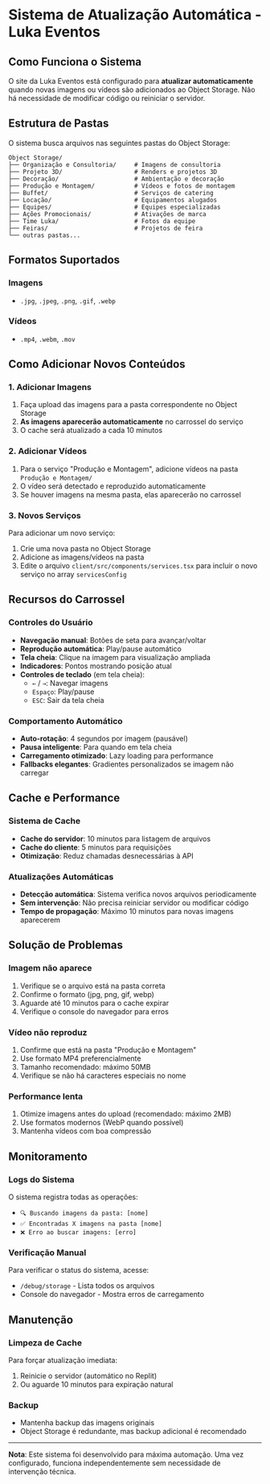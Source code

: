 # Sistema de Atualização Automática - Luka Eventos

## Como Funciona o Sistema

O site da Luka Eventos está configurado para **atualizar automaticamente** quando novas imagens ou vídeos são adicionados ao Object Storage. Não há necessidade de modificar código ou reiniciar o servidor.

## Estrutura de Pastas

O sistema busca arquivos nas seguintes pastas do Object Storage:

```
Object Storage/
├── Organização e Consultoria/     # Imagens de consultoria
├── Projeto 3D/                    # Renders e projetos 3D
├── Decoração/                     # Ambientação e decoração
├── Produção e Montagem/           # Vídeos e fotos de montagem
├── Buffet/                        # Serviços de catering
├── Locação/                       # Equipamentos alugados
├── Equipes/                       # Equipes especializadas
├── Ações Promocionais/            # Ativações de marca
├── Time Luka/                     # Fotos da equipe
├── Feiras/                        # Projetos de feira
└── outras pastas...
```

## Formatos Suportados

### Imagens
- `.jpg`, `.jpeg`, `.png`, `.gif`, `.webp`

### Vídeos
- `.mp4`, `.webm`, `.mov`

## Como Adicionar Novos Conteúdos

### 1. Adicionar Imagens
1. Faça upload das imagens para a pasta correspondente no Object Storage
2. **As imagens aparecerão automaticamente** no carrossel do serviço
3. O cache será atualizado a cada 10 minutos

### 2. Adicionar Vídeos
1. Para o serviço "Produção e Montagem", adicione vídeos na pasta `Produção e Montagem/`
2. O vídeo será detectado e reproduzido automaticamente
3. Se houver imagens na mesma pasta, elas aparecerão no carrossel

### 3. Novos Serviços
Para adicionar um novo serviço:
1. Crie uma nova pasta no Object Storage
2. Adicione as imagens/vídeos na pasta
3. Edite o arquivo `client/src/components/services.tsx` para incluir o novo serviço no array `servicesConfig`

## Recursos do Carrossel

### Controles do Usuário
- **Navegação manual**: Botões de seta para avançar/voltar
- **Reprodução automática**: Play/pause automático
- **Tela cheia**: Clique na imagem para visualização ampliada
- **Indicadores**: Pontos mostrando posição atual
- **Controles de teclado** (em tela cheia):
  - `←` / `→`: Navegar imagens
  - `Espaço`: Play/pause
  - `ESC`: Sair da tela cheia

### Comportamento Automático
- **Auto-rotação**: 4 segundos por imagem (pausável)
- **Pausa inteligente**: Para quando em tela cheia
- **Carregamento otimizado**: Lazy loading para performance
- **Fallbacks elegantes**: Gradientes personalizados se imagem não carregar

## Cache e Performance

### Sistema de Cache
- **Cache do servidor**: 10 minutos para listagem de arquivos
- **Cache do cliente**: 5 minutos para requisições
- **Otimização**: Reduz chamadas desnecessárias à API

### Atualizações Automáticas
- **Detecção automática**: Sistema verifica novos arquivos periodicamente
- **Sem intervenção**: Não precisa reiniciar servidor ou modificar código
- **Tempo de propagação**: Máximo 10 minutos para novas imagens aparecerem

## Solução de Problemas

### Imagem não aparece
1. Verifique se o arquivo está na pasta correta
2. Confirme o formato (jpg, png, gif, webp)
3. Aguarde até 10 minutos para o cache expirar
4. Verifique o console do navegador para erros

### Vídeo não reproduz
1. Confirme que está na pasta "Produção e Montagem"
2. Use formato MP4 preferencialmente
3. Tamanho recomendado: máximo 50MB
4. Verifique se não há caracteres especiais no nome

### Performance lenta
1. Otimize imagens antes do upload (recomendado: máximo 2MB)
2. Use formatos modernos (WebP quando possível)
3. Mantenha vídeos com boa compressão

## Monitoramento

### Logs do Sistema
O sistema registra todas as operações:
- `🔍 Buscando imagens da pasta: [nome]`
- `✅ Encontradas X imagens na pasta [nome]`
- `❌ Erro ao buscar imagens: [erro]`

### Verificação Manual
Para verificar o status do sistema, acesse:
- `/debug/storage` - Lista todos os arquivos
- Console do navegador - Mostra erros de carregamento

## Manutenção

### Limpeza de Cache
Para forçar atualização imediata:
1. Reinicie o servidor (automático no Replit)
2. Ou aguarde 10 minutos para expiração natural

### Backup
- Mantenha backup das imagens originais
- Object Storage é redundante, mas backup adicional é recomendado

---

**Nota**: Este sistema foi desenvolvido para máxima automação. Uma vez configurado, funciona independentemente sem necessidade de intervenção técnica.